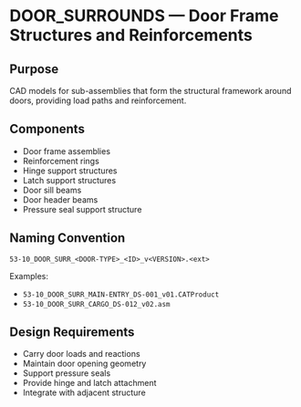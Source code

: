 # DOOR_SURROUNDS — Door Frame Structures and Reinforcements

## Purpose

CAD models for sub-assemblies that form the structural framework around doors, providing load paths and reinforcement.

## Components

- Door frame assemblies
- Reinforcement rings
- Hinge support structures
- Latch support structures
- Door sill beams
- Door header beams
- Pressure seal support structure

## Naming Convention

```
53-10_DOOR_SURR_<DOOR-TYPE>_<ID>_v<VERSION>.<ext>
```

Examples:
- `53-10_DOOR_SURR_MAIN-ENTRY_DS-001_v01.CATProduct`
- `53-10_DOOR_SURR_CARGO_DS-012_v02.asm`

## Design Requirements

- Carry door loads and reactions
- Maintain door opening geometry
- Support pressure seals
- Provide hinge and latch attachment
- Integrate with adjacent structure
